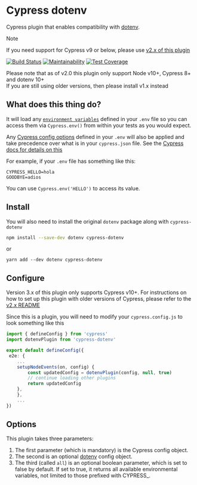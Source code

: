 # Cypress dotenv

Cypress plugin that enables compatibility with [dotenv](https://www.npmjs.com/package/dotenv).  

> [!NOTE]
> If you need support for Cypress v9 or below, please use [v2.x of this plugin](https://github.com/morficus/cypress-dotenv/tree/v2.0.2)


[![Build Status](https://travis-ci.org/morficus/cypress-dotenv.svg?branch=master)](https://travis-ci.org/morficus/cypress-dotenv)
[![Maintainability](https://api.codeclimate.com/v1/badges/0d189dae8e924ada81ad/maintainability)](https://codeclimate.com/github/morficus/cypress-dotenv/maintainability)
[![Test Coverage](https://api.codeclimate.com/v1/badges/0d189dae8e924ada81ad/test_coverage)](https://codeclimate.com/github/morficus/cypress-dotenv/test_coverage)

Please note that as of v2.0 this plugin only support Node v10+, Cypress 8+ and dotenv 10+  
If you are still using older versions, then please install v1.x instead 

## What does this thing do?
It will load any [`environment variables`](https://docs.cypress.io/guides/guides/environment-variables.html#Option-2-cypress-env-json) defined in your `.env` file so you can access them via `Cypress.env()` from within your tests as you would expect.

Any [Cypress config options](https://docs.cypress.io/guides/references/configuration.html) defined in your `.env` will also be applied and take precedence over what is in your `cypress.json` file. See the [Cypress docs for details on this](https://docs.cypress.io/guides/references/configuration.html#Environment-Variables)

For example, if your `.env` file has something like this:

```text
CYPRESS_HELLO=hola
GOODBYE=adios
```

You can use `Cypress.env('HELLO')` to access its value.

## Install
You will also need to install the original `dotenv` package along with `cypress-dotenv`
```bash
npm install --save-dev dotenv cypress-dotenv 
```
or
```
yarn add --dev dotenv cypress-dotenv
```

## Configure

Version 3.x of this plugin only supports Cypress v10+. For instructions on how to set up this plugin with older versions of Cypress, please refer to the [v2.x README](https://github.com/morficus/cypress-dotenv/tree/v2.0.2?tab=readme-ov-file#configure)


Since this is a plugin, you will need to modify your `cypress.config.js` to look something like this

```typescript
import { defineConfig } from 'cypress'
import dotenvPlugin from 'cypress-dotenv'

export default defineConfig({
 e2e: {
	...
	setupNodeEvents(on, config) {
		const updatedConfig = dotenvPlugin(config, null, true)
		// continue loading other plugins
		return updatedConfig
	},
	},
	...
})
```



## Options
This plugin takes three parameters:

1. The first parameter (which is mandatory) is the Cypress config object. 
1. The second is an optional [dotenv](https://www.npmjs.com/package/dotenv#config) config object.
1. The third (called `all`) is an optional boolean parameter, which is set to false by default. If set to true, it returns all available environmental variables, not limited to those prefixed with CYPRESS_.
